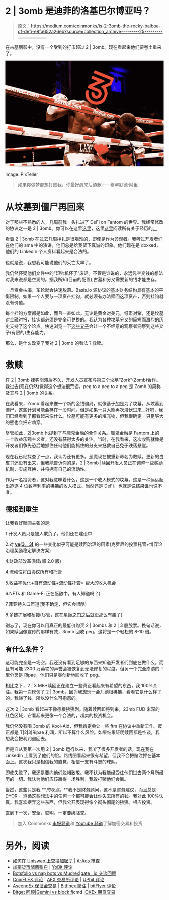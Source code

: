 # 2 | 3omb 是迪菲的洛基巴尔博亚吗？

> 原文：<https://medium.com/coinmonks/is-2-3omb-the-rocky-balboa-of-defi-e8fa652a26eb?source=collection_archive---------25----------------------->

在古墓丽影中，没有一个受到的打击超过 2 | 3omb。现在看起来他们要卷土重来了。

![](img/6a35fdf3c9d1d52985493dd6bc0227e8.png)

Image: PixTeller

> 如果你做梦都想打败我，你最好醒来后道歉——穆罕默德·阿里

# 从坟墓到僵尸再回来

对于那些不熟悉的人，几周前我一头扎进了 DeFi on Fantom 的世界。我经常修改的协议之一是 2 | 3omb。你可以在这里[这里](/coinmonks/defi-101-how-to-make-money-by-not-being-a-baboon-7763ab69746f)，这里[这里](/coinmonks/tomb-zorks-from-defi-degen-to-defi-shark-12ddf66075c6)阅读所有关于经历的[。](/coinmonks/defi-conservative-goes-full-degen-ape-how-i-doubled-my-bag-in-a-week-b8efd9129df0)

看着 2 | 3omb 在过去几周挣扎是很艰难的，即使是作为旁观者。我听过开发者们在他们的 ama 中的演讲，他们总是给我留下真诚的印象。他们现在是 doxxed，他们的 LinkedIn 个人资料看起来是合法的。

也就是说，我想我可能说他们的灭亡太早了。

我仍然怀疑他们文件中的“印钞机坏了”废话。不管是谁说的，永远凭空变钱的想法对我来说都是空洞的。据我所知(目前的配置),古墓和分叉需要新的钱才能生存。

一旦资金枯竭，车轮就会快速脱落。Basis.io 源协议的基本财务结构具有基本的平衡限制。如果一个人要与一项资产挂钩，就必须有办法赎回这项资产，否则挂钩就没有价值。

每个挂钩方案都是如此，而且一直如此。无论是黄金对美元，纸币对猪，还是坟墓对金融时报，挂钩都必须是完全可兑换的。我认为各种坟墓分叉的简短而激烈的历史支持了这个论点。快速浏览一下[这些叉子](https://www.whatthefork.xyz/tomb)会让一个不经意的观察者洞察到这些叉子(有限的)生存能力。

那么，是什么改变了我对 2 | 3omb 的看法？救赎。

# 救赎

在 2 | 3omb 挂钩崩溃后不久，开发人员宣布与第三个坟墓“Zork”(Zomb)合作。我过去(现在仍然)觉得这个想法很荒谬。peg to a peg to a peg 是 Zomb 的简称及其与 2 | 3omb 的关系。

在我看来，Zomb 看起来像一个新的金钱骗局，就像基于[的](https://basedfinance.io/)是为了坟墓。从坟墓到僵尸，这些计划可能会存在一段时间。但是如果一只大熊再次潜伏过来…好吧，我们已经看到了那看起来像什么。坟墓可能有更多的填充物，但我很确定一只足够大的熊也会把它啃穿。

尽管如此，2|3omb 也提到了与魔鬼金融的合作关系。魔鬼金融是 Fantom 上的一个收益乐观主义者，还没有获得太多的关注。当时，在我看来，这次收购就像是开发者们争先恐后地抓住任何他们能抓住的分支来拯救自己免于跌落悬崖。

现在我已经探查了一点，我认为还有更多。恶魔现在被重新命名为救赎。更新的白皮书还没有出来，但我能告诉你的是，2 | 3omb |赎回开发人员正在调整一些奖励机制，实施互换，并将拥有自己的流动性。

作为一名投资者，这对我意味着什么，这是一个收入模式的坟墓。这是一种远远超出追逐 4 位数年利率的狒狒的收入模式。当然还是 DeFi，也就是说结果谁也说不准。

## 德根到重生

让我看好赎回主张的是:

1.开发人员只是被人欺负了，他们还在建设中

2.对 [**ve(3，3)**](https://andrecronje.medium.com/ve-3-3-44466eaa088b) 的一些变化似乎可能是赎回治理的因素(克罗尼的投票托管+博弈论治理奖励稳定解决方案)

4.财政部改革(财政部 2.0 版)

4.流动性将由协议所有和托管

5.收益率优化+自有流动性+流动性托管= *巨大的*收入机会

6.NFTs 和 Game-Fi 正在酝酿中，有人知道吗？)

7.菲亚特入口匝道(我不确定，但它会很酷)

8.多链扩展和桥接(尽管，这在[星际之门](https://coinmarketcap.com/currencies/stargate-finance/)之后就没那么有趣了)

别忘了，现在你可以用真正的最低价购买 2 | 3ombs 和 2 | 3 股股票。换句话说，如果赎回像宣传的那样有效，3omb 回收 peg，这将是一个轻松的 8-10 倍。

## 有什么条件？

这可能完全是一场空。我还没有看到足够的东西来知道开发者们到底在做什么。而且有可能 2300 万英镑的声誉会被恢复到无法修复的程度。但另一个完全崩溃的 T 型分叉是 Ripae，他们只是零创新地回收了 peg。

相比之下，2 | 3 MB+赎回正在建立一些真正看起来有希望的东西，我 100%关注。我第一次模仿了 2 | 3omb，因为我想玩一会儿德根狒狒，看看它是什么样子的。我赚了钱，所以没什么可抱怨的。

这次 2 | 3omb 看起来不像德根狒狒剧。随着赎回即将到来，23mb FUD 米深的红色区域，它看起来更像一个合法的，超卖的投资机会。

我仍然没有喝 3omb 的 Kool-Aid，但我肯定会让一些 ftm 在协议中重新工作。反正都是 T|2|3|Ripae 利润，所以不算什么风险。如果结果证明赎回都是空谈，我想我会把利润退回去。

但是自从我第一次用 2 | 3omb 运行以来，我听了很多开发者的话，现在我在 LinkedIn 上看到了他们的脸。路线图看起来很有希望，但我不会把赌注押在基本面上。这次我只是相信我的直觉，相信一支有斗志的球队。

即使失败了，我还是要向他们脱帽致敬。我不认为我能经受住他们过去两个月所经历的一切。我认为他们应该赢得一场胜利，我敢打赌他们会赢。

当然，这些只是我 ***的观点*。**我不是财务顾问，这不是财务建议，而且总是 [DYOR](/coinmonks/crypto-investing-how-to-dyor-1e6dabdb1de9) 。遵循这些想法中的任何一个都可能会让你失去所有的钱。我对此 100%认真。我喜欢摆弄这些东西，但我公开表现得像个彻头彻尾的狒狒。相应投资。

直到下一次，安全，聪明，一定要[绑骆驼](https://www.oxfordreference.com/view/10.1093/acref/9780199539536.001.0001/acref-9780199539536-e-2318)。

> 加入 Coinmonks [电报频道](https://t.me/coincodecap)和 [Youtube 频道](https://www.youtube.com/c/coinmonks/videos)了解加密交易和投资

# 另外，阅读

*   [如何在 Uniswap 上交换加密？](https://coincodecap.com/swap-crypto-on-uniswap) | [A-Ads 审查](https://coincodecap.com/a-ads-review)
*   [加密货币储蓄账户](/coinmonks/cryptocurrency-savings-accounts-be3bc0feffbf) | [YoBit 评论](/coinmonks/yobit-review-175464162c62)
*   [Botsfolio vs nap bots vs Mudrex](/coinmonks/botsfolio-vs-napbots-vs-mudrex-c81344970c02)|[gate . io 交流回顾](/coinmonks/gate-io-exchange-review-61bf87b7078f)
*   [CoinFLEX 评论](https://coincodecap.com/coinflex-review) | [AEX 交易所评论](https://coincodecap.com/aex-exchange-review) | [UPbit 评论](https://coincodecap.com/upbit-review)
*   [AscendEx 保证金交易](https://coincodecap.com/ascendex-margin-trading) | [Bitfinex 赌注](https://coincodecap.com/bitfinex-staking) | [bitFlyer 评论](https://coincodecap.com/bitflyer-review)
*   [Bitget 回顾](https://coincodecap.com/bitget-review)|[Gemini vs block fi](https://coincodecap.com/gemini-vs-blockfi)cmd |[OKEx 期货交易](https://coincodecap.com/okex-futures-trading)